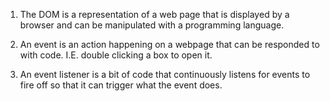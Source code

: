 1. The DOM is a representation of a web page that is displayed by a browser and can be manipulated with a programming language.

2. An event is an action happening on a webpage that can be responded to with code. I.E. double clicking a box to open it.

3. An event listener is a bit of code that continuously listens for events to fire off so that it can trigger what the event does.